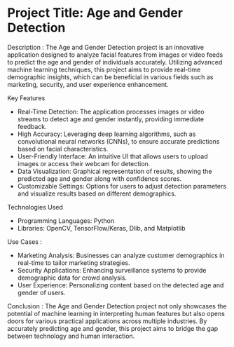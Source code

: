 # Project Title: Age and Gender Detection

Description :
The Age and Gender Detection project is an innovative application designed to analyze facial features from images or video feeds to predict the age and gender of individuals accurately. Utilizing advanced machine learning techniques, this project aims to provide real-time demographic insights, which can be beneficial in various fields such as marketing, security, and user experience enhancement.

Key Features
- Real-Time Detection: The application processes images or video streams to detect age and gender instantly, providing immediate feedback.
- High Accuracy: Leveraging deep learning algorithms, such as convolutional neural networks (CNNs), to ensure accurate predictions based on facial characteristics.
- User-Friendly Interface: An intuitive UI that allows users to upload images or access their webcam for detection.
- Data Visualization: Graphical representation of results, showing the predicted age and gender along with confidence scores.
- Customizable Settings: Options for users to adjust detection parameters and visualize results based on different demographics.

Technologies Used

- Programming Languages: Python
- Libraries: OpenCV, TensorFlow/Keras, Dlib, and Matplotlib

Use Cases :
- Marketing Analysis: Businesses can analyze customer demographics in real-time to tailor marketing strategies.
- Security Applications: Enhancing surveillance systems to provide demographic data for crowd analysis.
- User Experience: Personalizing content based on the detected age and gender of users.

Conclusion :
The Age and Gender Detection project not only showcases the potential of machine learning in interpreting human features but also opens doors for various practical applications across multiple industries. By accurately predicting age and gender, this project aims to bridge the gap between technology and human interaction.

